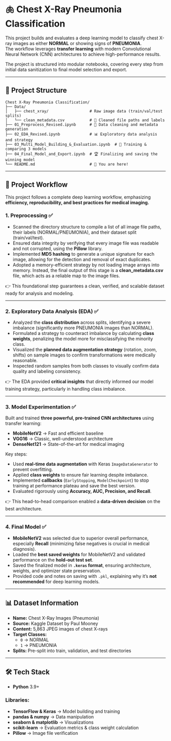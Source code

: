 # 🫁 Chest X-Ray Pneumonia Classification  

This project builds and evaluates a deep learning model to classify chest X-ray images as either **NORMAL** or showing signs of **PNEUMONIA**.  
The workflow leverages **transfer learning** with modern Convolutional Neural Network (CNN) architectures to achieve high-performance results.  

The project is structured into modular notebooks, covering every step from initial data sanitization to final model selection and export.  

---

## 📂 Project Structure  

```
Chest X-Ray Pneumonia Classification/
├── Data/
│   ├── chest_xray/                  # Raw image data (train/val/test splits)
│   └── clean_metadata.csv           # 🧹 Cleaned file paths and labels
├── 01_Preprocess_Revised.ipynb      # 🧼 Data cleaning and metadata generation
├── 02_EDA_Revised.ipynb             # 📊 Exploratory data analysis and strategy
├── 03_Multi_Model_Building_&_Evaluation.ipynb  # 🔬 Training & comparing 3 models
├── 04_Final_Model_and_Export.ipynb  # 🏆 Finalizing and saving the winning model
└── README.md                        # 📖 You are here!
```

---

## 🎯 Project Workflow  

This project follows a complete deep learning workflow, emphasizing **efficiency, reproducibility, and best practices for medical imaging.**  

### 1. Preprocessing ✅  
- Scanned the directory structure to compile a list of all image file paths, their labels (NORMAL/PNEUMONIA), and their dataset split (train/val/test).  
- Ensured data integrity by verifying that every image file was readable and not corrupted, using the **Pillow** library.  
- Implemented **MD5 hashing** to generate a unique signature for each image, allowing for the detection and removal of exact duplicates.  
- Adopted a memory-efficient strategy by not loading image arrays into memory. Instead, the final output of this stage is a **clean_metadata.csv** file, which acts as a reliable map to the image files.  

👉 This foundational step guarantees a clean, verified, and scalable dataset ready for analysis and modeling.  

---

### 2. Exploratory Data Analysis (EDA) ✅  
- Analyzed the **class distribution** across splits, identifying a severe imbalance (significantly more PNEUMONIA images than NORMAL).  
- Formulated a strategy to counteract imbalance by calculating **class weights**, penalizing the model more for misclassifying the minority class.  
- Visualized the **planned data augmentation strategy** (rotation, zoom, shifts) on sample images to confirm transformations were medically reasonable.  
- Inspected random samples from both classes to visually confirm data quality and labeling consistency.  

👉 The EDA provided **critical insights** that directly informed our model training strategy, particularly in handling class imbalance.  

---

### 3. Model Experimentation ✅  
Built and trained **three powerful, pre-trained CNN architectures** using transfer learning:  

- **MobileNetV2** → Fast and efficient baseline  
- **VGG16** → Classic, well-understood architecture  
- **DenseNet121** → State-of-the-art for medical imaging  

Key steps:  
- Used **real-time data augmentation** with Keras `ImageDataGenerator` to prevent overfitting.  
- Applied **class weights** to ensure fair learning despite imbalance.  
- Implemented **callbacks** (`EarlyStopping`, `ModelCheckpoint`) to stop training at performance plateau and save the best version.  
- Evaluated rigorously using **Accuracy, AUC, Precision, and Recall**.  

👉 This head-to-head comparison enabled a **data-driven decision** on the best architecture.  

---

### 4. Final Model ✅  
- **MobileNetV2** was selected due to superior overall performance, especially **Recall** (minimizing false negatives is crucial in medical diagnosis).  
- Loaded the **best saved weights** for MobileNetV2 and validated performance on the **hold-out test set**.  
- Saved the finalized model in **`.keras` format**, ensuring architecture, weights, and optimizer state preservation.  
- Provided code and notes on saving with `.pkl`, explaining why it’s **not recommended** for deep learning models.  

---

## 📊 Dataset Information  

- **Name:** Chest X-Ray Images (Pneumonia)  
- **Source:** Kaggle Dataset by Paul Mooney  
- **Content:** 5,863 JPEG images of chest X-rays  
- **Target Classes:**  
  - `0` → NORMAL  
  - `1` → PNEUMONIA  
- **Splits:** Pre-split into train, validation, and test directories  

---

## 🛠️ Tech Stack  

- **Python** 3.9+  

### Libraries:  
- **TensorFlow & Keras** → Model building and training  
- **pandas & numpy** → Data manipulation  
- **seaborn & matplotlib** → Visualizations  
- **scikit-learn** → Evaluation metrics & class weight calculation  
- **Pillow** → Image file verification
